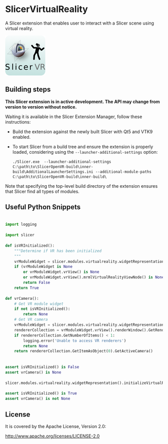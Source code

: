SlicerVirtualReality
====================

A Slicer extension that enables user to interact with a Slicer scene using virtual reality.

![](SlicerVirtualReality.png)

Building steps
--------------

**This Slicer extension is in active development. The API may change from version to version without notice.**

Waiting it is available in the Slicer Extension Manager, follow these instructions:

- Build the extension against the newly built Slicer with Qt5 and VTK9 enabled.

- To start Slicer from a build tree and ensure the extension is properly loaded, considering using the ``--launcher-additional-settings`` option:

   ```
   ./Slicer.exe  --launcher-additional-settings C:\path\to\SlicerOpenVR-build\inner-build\AdditionalLauncherSettings.ini --additional-module-paths C:\path\to\SlicerOpenVR-build\inner-build\
   ```

Note that specifying the top-level build directory of the extension ensures that Slicer find all types of modules.


Useful Python Snippets
----------------------

```python

import logging

import slicer

def isVRInitialized():
    """Determine if VR has been initialized
    """
    vrModuleWidget = slicer.modules.virtualreality.widgetRepresentation()
    if (vrModuleWidget is None
        or vrModuleWidget.vrView() is None
        or vrModuleWidget.vrView().mrmlVirtualRealityViewNode() is None):
        return False
    return True

def vrCamera():
    # Get VR module widget
    if not isVRInitialized():
        return None
    # Get VR camera
    vrModuleWidget = slicer.modules.virtualreality.widgetRepresentation()
    rendererCollection = vrModuleWidget.vrView().renderWindow().GetRenderers()
    if rendererCollection.GetNumberOfItems() < 1:
        logging.error('Unable to access VR renderers')
        return None
    return rendererCollection.GetItemAsObject(0).GetActiveCamera()


assert isVRInitialized() is False
assert vrCamera() is None

slicer.modules.virtualreality.widgetRepresentation().initializeVirtualReality()

assert isVRInitialized() is True
assert vrCamera() is not None


```

License
-------

It is covered by the Apache License, Version 2.0:

http://www.apache.org/licenses/LICENSE-2.0
